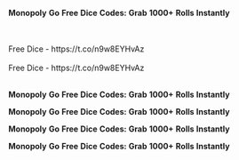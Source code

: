 <strong>Monopoly</strong> <strong>Go</strong> <strong>Free</strong> <strong>Dice</strong> <strong>Codes:</strong> <strong>Grab</strong> <strong>1000+</strong> <strong>Rolls</strong> <strong>Instantly</strong>

<br>
<br>Free Dice - https://t.co/n9w8EYHvAz
<br>
<br>Free Dice - https://t.co/n9w8EYHvAz
<br>
<br>

<strong>Monopoly</strong> <strong>Go</strong> <strong>Free</strong> <strong>Dice</strong> <strong>Codes:</strong> <strong>Grab</strong> <strong>1000+</strong> <strong>Rolls</strong> <strong>Instantly</strong>

<strong>Monopoly</strong> <strong>Go</strong> <strong>Free</strong> <strong>Dice</strong> <strong>Codes:</strong> <strong>Grab</strong> <strong>1000+</strong> <strong>Rolls</strong> <strong>Instantly</strong>

<strong>Monopoly</strong> <strong>Go</strong> <strong>Free</strong> <strong>Dice</strong> <strong>Codes:</strong> <strong>Grab</strong> <strong>1000+</strong> <strong>Rolls</strong> <strong>Instantly</strong>

<strong>Monopoly</strong> <strong>Go</strong> <strong>Free</strong> <strong>Dice</strong> <strong>Codes:</strong> <strong>Grab</strong> <strong>1000+</strong> <strong>Rolls</strong> <strong>Instantly</strong>
